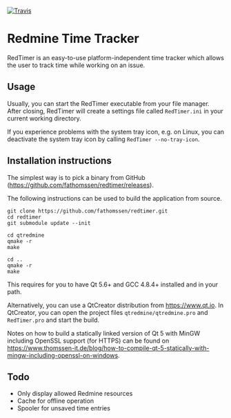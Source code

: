 [![Travis](https://travis-ci.org/fathomssen/redtimer.svg?branch=master)](https://travis-ci.org/fathomssen/redtimer)

Redmine Time Tracker
====================

RedTimer is an easy-to-use platform-independent time tracker which allows the user to track time while working
on an issue.

Usage
-----

Usually, you can start the RedTimer executable from your file manager. After closing, RedTimer will create a
settings file called `RedTimer.ini` in your current working directory.

If you experience problems with the system tray icon, e.g. on Linux, you can deactivate the system tray icon
by calling `RedTimer --no-tray-icon`.

Installation instructions
-------------------------

The simplest way is to pick a binary from GitHub (https://github.com/fathomssen/redtimer/releases).

The following instructions can be used to build the application from source.

```
git clone https://github.com/fathomssen/redtimer.git
cd redtimer
git submodule update --init

cd qtredmine
qmake -r
make

cd ..
qmake -r
make
```

This requires for you to have Qt 5.6+ and GCC 4.8.4+ installed and in your path.

Alternatively, you can use a QtCreator distribution from https://www.qt.io. In QtCreator, you can open the
project files `qtredmine/qtredmine.pro` and `RedTimer.pro` and start the build.

Notes on how to build a statically linked version of Qt 5 with MinGW including OpenSSL support (for HTTPS) can
be found on
https://www.thomssen-it.de/blog/how-to-compile-qt-5-statically-with-mingw-including-openssl-on-windows.

Todo
----

* Only display allowed Redmine resources
* Cache for offline operation
* Spooler for unsaved time entries
